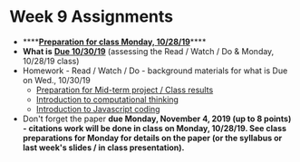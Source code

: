 # Week 9 Assignments

* \*\*\*\*[**Preparation for class Monday, 10/28/19**](week-9-assignment-prep-for-midterm-paper.md)\*\*\*\*
* **What is** [**Due 10/30/19**](week-9-due-10-30-19.md) \(assessing the Read / Watch / Do & Monday, 10/28/19 class\)
* Homework - Read / Watch / Do - background materials for what is Due on Wed., 10/30/19
  * [Preparation for Mid-term project / Class results](week-9-assignment-prep-for-midterm-paper.md)
  * [Introduction to computational thinking](week-9-assignment-intro-to-computational-thinking.md)
  * [Introduction to Javascript coding](week-9-assignment-javascript-intro.md)
* Don't forget the paper **due Monday, November 4, 2019  \(up to 8 points\) - citations work will be done in class on Monday, 10/28/19. See class preparations for Monday for details on the paper \(or the syllabus or last week's slides / in class presentation\).**

